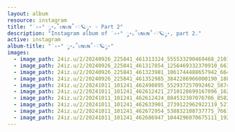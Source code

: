 ```yaml
---
layout: album
resource: instagram
title: "˙✧˖° ༘⋆｡˚ᴜɴᴜɴ˚⋅♡🪐༘⋆ - Part 2"
description: "Instagram album of ˙✧˖° ༘⋆｡˚ᴜɴᴜɴ˚⋅♡🪐༘⋆, part 2."
active: instagram
album-title: "˙✧˖° ༘⋆｡˚ᴜɴᴜɴ˚⋅♡🪐༘⋆"
images:
  - image_path: 24iz.u/2/20240926_225841_461313324_555533290469468_2101300160163196369_n.jpg
  - image_path: 24iz.u/2/20240926_225841_461317854_1256469332370910_6639160677592163334_n.jpg
  - image_path: 24iz.u/2/20240926_225841_461323981_1061744488657942_6649987374789204149_n.jpg
  - image_path: 24iz.u/2/20240926_225841_461352985_3842286966000190_1885513471293293196_n.jpg
  - image_path: 24iz.u/2/20241011_101241_462498895_552937257092462_5874610573058944285_n.jpg
  - image_path: 24iz.u/2/20241011_101241_462612421_2710128699167096_1625398847728944987_n.jpg
  - image_path: 24iz.u/2/20241011_101241_462612424_884532307076706_8582484948549738364_n.jpg
  - image_path: 24iz.u/2/20241011_101241_462633901_2739122962922119_5270213201244301210_n.jpg
  - image_path: 24iz.u/2/20241011_101241_462672954_538832108737775_7661725051093490843_n.jpg
  - image_path: 24iz.u/2/20241011_101241_462686947_1044296070675111_1925108640242920397_n.jpg
---
```

